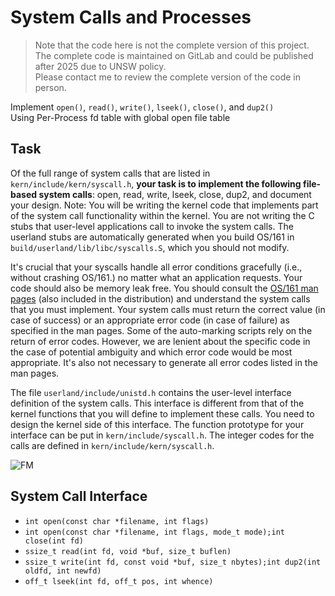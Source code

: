 # System Calls and Processes
> Note that the code here is not the complete version of this project. The complete code is maintained on GitLab and could be published after 2025 due to UNSW policy. </br>
Please contact me to review the complete version of the code in person.

Implement `open()`, `read()`, `write()`, `lseek()`, `close()`, and `dup2()` <br/>
Using Per-Process fd table with global open file table<br/>

## Task
Of the full range of system calls that are listed in `kern/include/kern/syscall.h`, **your task is to implement the following file-based system calls**: open, read, write, lseek, close, dup2, and document your design. Note: You will be writing the kernel code that implements part of the system call functionality within the kernel. You are not writing the C stubs that user-level applications call to invoke the system calls. The userland stubs are automatically generated when you build OS/161 in `build/userland/lib/libc/syscalls.S`, which you should not modify.

It's crucial that your syscalls handle all error conditions gracefully (i.e., without crashing OS/161.) no matter what an application requests. Your code should also be memory leak free. You should consult the [OS/161 man pages](https://cgi.cse.unsw.edu.au/~cs3231/18s1/os161/man/) (also included in the distribution) and understand the system calls that you must implement. Your system calls must return the correct value (in case of success) or an appropriate error code (in case of failure) as specified in the man pages. Some of the auto-marking scripts rely on the return of error codes. However, we are lenient about the specific code in the case of potential ambiguity and which error code would be most appropriate. It's also not necessary to generate all error codes listed in the man pages.

The file `userland/include/unistd.h` contains the user-level interface definition of the system calls. This interface is different from that of the kernel functions that you will define to implement these calls. You need to design the kernel side of this interface. The function prototype for your interface can be put in `kern/include/syscall.h`. The integer codes for the calls are defined in `kern/include/kern/syscall.h`. <br>


![FM](https://github.com/PhotKosee/file-management/assets/114990364/59382449-4186-4d82-a616-3fb00e0f2c4f)

## System Call Interface
- `int open(const char *filename, int flags)`
- `int open(const char *filename, int flags, mode_t mode);int close(int fd)`
- `ssize_t read(int fd, void *buf, size_t buflen)`
- `ssize_t write(int fd, const void *buf, size_t nbytes);int dup2(int oldfd, int newfd)`
- `off_t lseek(int fd, off_t pos, int whence)`

